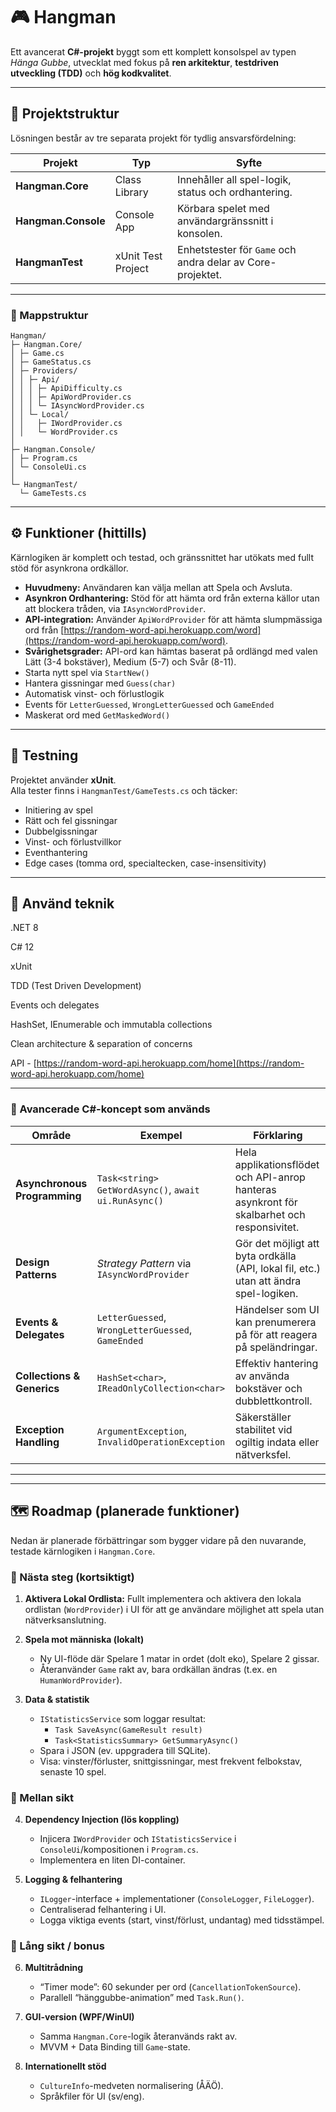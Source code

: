 ﻿# 🎮 Hangman

Ett avancerat **C#-projekt** byggt som ett komplett konsolspel av typen *Hänga Gubbe*, utvecklat med fokus på **ren arkitektur**, **testdriven utveckling (TDD)** och **hög kodkvalitet**.

---

## 📁 Projektstruktur

Lösningen består av tre separata projekt för tydlig ansvarsfördelning:

| Projekt | Typ | Syfte |
|----------|------|--------|
| **Hangman.Core** | Class Library | Innehåller all spel-logik, status och ordhantering. |
| **Hangman.Console** | Console App | Körbara spelet med användargränssnitt i konsolen. |
| **HangmanTest** | xUnit Test Project | Enhetstester för `Game` och andra delar av Core-projektet. |

---

### 🧱 Mappstruktur
```
Hangman/
├─ Hangman.Core/
│ ├─ Game.cs
│ ├─ GameStatus.cs
│ ├─ Providers/
│ │ ├─ Api/
│ │ │ ├─ ApiDifficulty.cs
│ │ │ ├─ ApiWordProvider.cs
│ │ │ └─ IAsyncWordProvider.cs
│ │ └─ Local/
│ │   ├─ IWordProvider.cs
│ │   └─ WordProvider.cs
│
├─ Hangman.Console/
│ ├─ Program.cs
│ └─ ConsoleUi.cs
│
└─ HangmanTest/
  └─ GameTests.cs
```
---

## ⚙️ Funktioner (hittills)

Kärnlogiken är komplett och testad, och gränssnittet har utökats med fullt stöd för asynkrona ordkällor.

- **Huvudmeny:** Användaren kan välja mellan att Spela och Avsluta.
- **Asynkron Ordhantering:** Stöd för att hämta ord från externa källor utan att blockera tråden, via `IAsyncWordProvider`.
- **API-integration:** Använder `ApiWordProvider` för att hämta slumpmässiga ord från [https://random-word-api.herokuapp.com/word](https://random-word-api.herokuapp.com/word).
- **Svårighetsgrader:** API-ord kan hämtas baserat på ordlängd med valen Lätt (3-4 bokstäver), Medium (5-7) och Svår (8-11).
- Starta nytt spel via `StartNew()`
- Hantera gissningar med `Guess(char)`
- Automatisk vinst- och förlustlogik
- Events för `LetterGuessed`, `WrongLetterGuessed` och `GameEnded`
- Maskerat ord med `GetMaskedWord()`

---

## 🧪 Testning

Projektet använder **xUnit**.  
Alla tester finns i `HangmanTest/GameTests.cs` och täcker:
- Initiering av spel
- Rätt och fel gissningar
- Dubbelgissningar
- Vinst- och förlustvillkor
- Eventhantering
- Edge cases (tomma ord, specialtecken, case-insensitivity)

---

## 🧠 Använd teknik

.NET 8

C# 12

xUnit

TDD (Test Driven Development)

Events och delegates

HashSet, IEnumerable och immutabla collections

Clean architecture & separation of concerns

API - [https://random-word-api.herokuapp.com/home](https://random-word-api.herokuapp.com/home)

---

### 🧩 Avancerade C#-koncept som används

| Område | Exempel | Förklaring |
|---------|----------|------------|
| **Asynchronous Programming** | `Task<string> GetWordAsync()`, `await ui.RunAsync()` | Hela applikationsflödet och API-anrop hanteras asynkront för skalbarhet och responsivitet. |
| **Design Patterns** | *Strategy Pattern* via `IAsyncWordProvider` | Gör det möjligt att byta ordkälla (API, lokal fil, etc.) utan att ändra spel-logiken. |
| **Events & Delegates** | `LetterGuessed`, `WrongLetterGuessed`, `GameEnded` | Händelser som UI kan prenumerera på för att reagera på speländringar. |
| **Collections & Generics** | `HashSet<char>`, `IReadOnlyCollection<char>` | Effektiv hantering av använda bokstäver och dubblettkontroll. |
| **Exception Handling** | `ArgumentException`, `InvalidOperationException` | Säkerställer stabilitet vid ogiltig indata eller nätverksfel. |

---
---

## 🗺️ Roadmap (planerade funktioner)

Nedan är planerade förbättringar som bygger vidare på den nuvarande, testade kärnlogiken i `Hangman.Core`.

### 🔹 Nästa steg (kortsiktigt)

1) **Aktivera Lokal Ordlista:** Fullt implementera och aktivera den lokala ordlistan (`WordProvider`) i UI för att ge användare möjlighet att spela utan nätverksanslutning.

2) **Spela mot människa (lokalt)**
   - Ny UI-flöde där Spelare 1 matar in ordet (dolt eko), Spelare 2 gissar.
   - Återanvänder `Game` rakt av, bara ordkällan ändras (t.ex. en `HumanWordProvider`).

3) **Data & statistik**
   - `IStatisticsService` som loggar resultat:
     - `Task SaveAsync(GameResult result)`
     - `Task<StatisticsSummary> GetSummaryAsync()`
   - Spara i JSON (ev. uppgradera till SQLite).
   - Visa: vinster/förluster, snittgissningar, mest frekvent felbokstav, senaste 10 spel.

### 🔹 Mellan sikt

4) **Dependency Injection (lös koppling)**
   - Injicera `IWordProvider` och `IStatisticsService` i `ConsoleUi`/kompositionen i `Program.cs`.
   - Implementera en liten DI-container.

5) **Logging & felhantering**
   - `ILogger`-interface + implementationer (`ConsoleLogger`, `FileLogger`).
   - Centraliserad felhantering i UI.
   - Logga viktiga events (start, vinst/förlust, undantag) med tidsstämpel.

### 🔹 Lång sikt / bonus

6) **Multitrådning**
   - “Timer mode”: 60 sekunder per ord (`CancellationTokenSource`).
   - Parallell “hänggubbe-animation” med `Task.Run()`.

7) **GUI-version (WPF/WinUI)**
   - Samma `Hangman.Core`-logik återanvänds rakt av.
   - MVVM + Data Binding till `Game`-state.

8) **Internationellt stöd**
   - `CultureInfo`-medveten normalisering (ÅÄÖ).
   - Språkfiler för UI (sv/eng).
